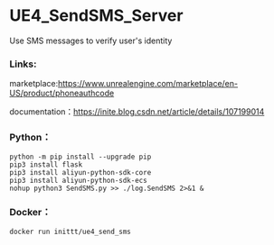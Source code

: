 # UE4_SendSMS_Server
Use SMS messages to verify user's identity


### Links:

marketplace:https://www.unrealengine.com/marketplace/en-US/product/phoneauthcode

documentation：https://inite.blog.csdn.net/article/details/107199014



### Python：

```shell
python -m pip install --upgrade pip
pip3 install flask
pip3 install aliyun-python-sdk-core 
pip3 install aliyun-python-sdk-ecs 
nohup python3 SendSMS.py >> ./log.SendSMS 2>&1 &
```


### Docker：

```shell
docker run inittt/ue4_send_sms
```
